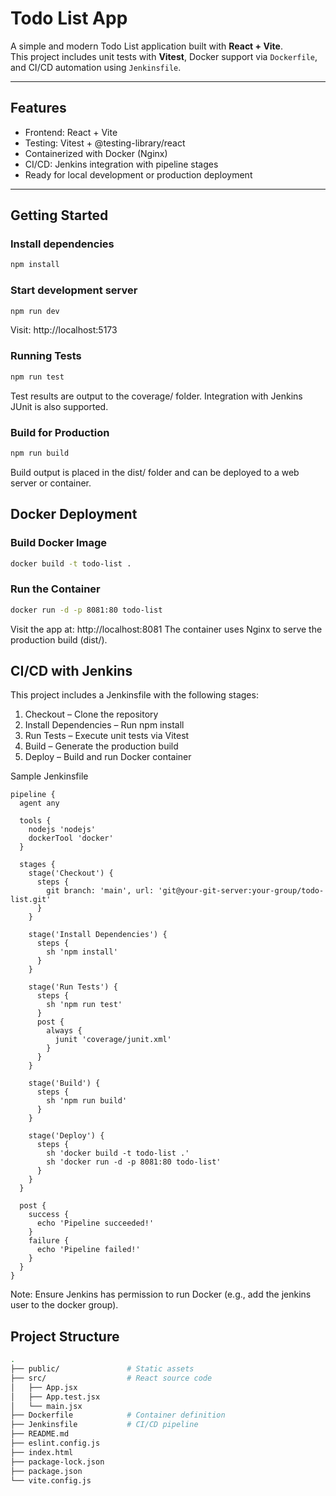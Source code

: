 # Todo List App

A simple and modern Todo List application built with **React + Vite**.  
This project includes unit tests with **Vitest**, Docker support via `Dockerfile`, and CI/CD automation using `Jenkinsfile`.

---

## Features

- Frontend: React + Vite
- Testing: Vitest + @testing-library/react
- Containerized with Docker (Nginx)
- CI/CD: Jenkins integration with pipeline stages
- Ready for local development or production deployment

---

## Getting Started

### Install dependencies

```bash
npm install
```

### Start development server

```bash
npm run dev
```
Visit: http://localhost:5173

### Running Tests

```bash
npm run test
```
Test results are output to the coverage/ folder. Integration with Jenkins JUnit is also supported.

### Build for Production

```bash
npm run build
```
Build output is placed in the dist/ folder and can be deployed to a web server or container.

## Docker Deployment

### Build Docker Image

```bash
docker build -t todo-list .
```

### Run the Container

```bash
docker run -d -p 8081:80 todo-list
```
Visit the app at: http://localhost:8081
The container uses Nginx to serve the production build (dist/).

## CI/CD with Jenkins

This project includes a Jenkinsfile with the following stages:

1. Checkout – Clone the repository
2. Install Dependencies – Run npm install
3. Run Tests – Execute unit tests via Vitest
4. Build – Generate the production build
5. Deploy – Build and run Docker container

Sample Jenkinsfile
```goovy
pipeline {
  agent any

  tools {
    nodejs 'nodejs'
    dockerTool 'docker'
  }

  stages {
    stage('Checkout') {
      steps {
        git branch: 'main', url: 'git@your-git-server:your-group/todo-list.git'
      }
    }

    stage('Install Dependencies') {
      steps {
        sh 'npm install'
      }
    }

    stage('Run Tests') {
      steps {
        sh 'npm run test'
      }
      post {
        always {
          junit 'coverage/junit.xml'
        }
      }
    }

    stage('Build') {
      steps {
        sh 'npm run build'
      }
    }

    stage('Deploy') {
      steps {
        sh 'docker build -t todo-list .'
        sh 'docker run -d -p 8081:80 todo-list'
      }
    }
  }

  post {
    success {
      echo 'Pipeline succeeded!'
    }
    failure {
      echo 'Pipeline failed!'
    }
  }
}
```
Note: Ensure Jenkins has permission to run Docker (e.g., add the jenkins user to the docker group).

## Project Structure

```bash
.
├── public/               # Static assets
├── src/                  # React source code
│   ├── App.jsx
│   ├── App.test.jsx
│   └── main.jsx
├── Dockerfile            # Container definition
├── Jenkinsfile           # CI/CD pipeline
├── README.md
├── eslint.config.js
├── index.html
├── package-lock.json
├── package.json
└── vite.config.js
```
